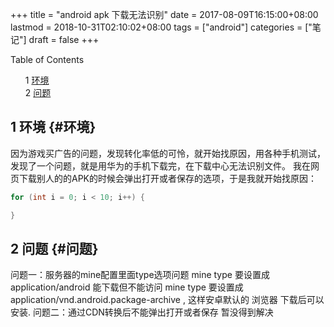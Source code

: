 +++
title = "android apk 下载无法识别"
date = 2017-08-09T16:15:00+08:00
lastmod = 2018-10-31T02:10:02+08:00
tags = ["android"]
categories = ["笔记"]
draft = false
+++

<style>
  .ox-hugo-toc ul {
    list-style: none;
  }
</style>
<div class="ox-hugo-toc toc">
<div></div>

<div class="heading">Table of Contents</div>

- <span class="section-num">1</span> [环境](#环境)
- <span class="section-num">2</span> [问题](#问题)

</div>
<!--endtoc-->



## <span class="section-num">1</span> 环境 {#环境}

因为游戏买广告的问题，发现转化率低的可怜，就开始找原因，用各种手机测试，发现了一个问题，就是用华为的手机下载完，在下载中心无法识别文件。
我在网页下载别人的的APK的时候会弹出打开或者保存的选项，于是我就开始找原因：

```java
for (int i = 0; i < 10; i++) {

}
```


## <span class="section-num">2</span> 问题 {#问题}

问题一：服务器的mine配置里面type选项问题
mine type 要设置成 application/android 能下载但不能访问
mine type 要设置成 application/vnd.android.package-archive , 这样安卓默认的 浏览器 下载后可以安装.
问题二：通过CDN转换后不能弹出打开或者保存
暂没得到解决
